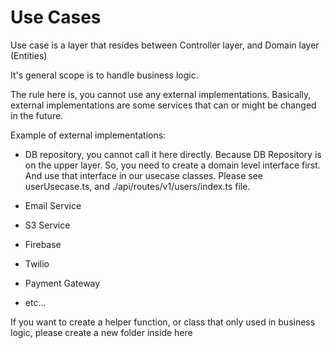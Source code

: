 # Use Cases

Use case is a layer that resides between Controller layer, and Domain layer (Entities)

It's general scope is to handle business logic.

The rule here is, you cannot use any external implementations.
Basically, external implementations are some services that can or might be changed in the future.

Example of external implementations:

* DB repository, you cannot call it here directly. Because DB Repository is on the upper layer. So, you need to create a domain level interface first. And use that interface in our usecase classes. 
Please see userUsecase.ts, and ./api/routes/v1/users/index.ts file.

* Email Service
* S3 Service
* Firebase
* Twilio
* Payment Gateway
* etc...

If you want to create a helper function, or class that only used in business logic, please create a new folder inside here